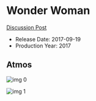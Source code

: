 # Wonder Woman

[Discussion Post](https://www.avsforum.com/threads/bass-eq-for-filtered-movies.2995212/post-56778360)

* Release Date: 2017-09-19
* Production Year: 2017

## Atmos

![img 0](https://i.imgur.com/2wB6qJf.jpg)

![img 1](https://i.imgur.com/UiNdIOw.jpg)


